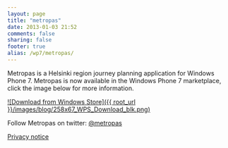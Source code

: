 ```yaml
---
layout: page
title: "metropas"
date: 2013-01-03 21:52
comments: false
sharing: false
footer: true
alias: /wp7/metropas/
---
```


Metropas is a Helsinki region journey planning application for Windows Phone 7. Metropas is now available in the Windows Phone 7 marketplace, click the image below for more information.

[![Download from Windows Store]({{ root_url }}/images/blog/258x67_WPS_Download_blk.png)][marketplaceLink]

Follow Metropas on twitter: [@metropas][twitter] 

[Privacy notice][privacyNotice]

[metropasTwitter]: http://twitter.com/#!/metropas
[privacyNotice]: /projects/metropas/privacy
[marketplaceLink]: http://www.windowsphone.com/s?appid=de48d4e7-44a3-e011-986b-78e7d1fa76f8 "Click to Download Metropas for Windows Phone"

[twitter]: https://twitter.com/intent/user/?screen_name=metropas
